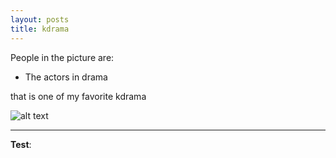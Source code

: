 ```yaml
---
layout: posts
title: kdrama
---
```



People in the picture are:
- The actors in drama


that is one of my favorite kdrama



![alt text](../assets/images/download.jpg "kdrama picture")

---
**Test**: 
